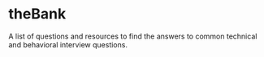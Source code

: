 # theBank
A list of questions and resources to find the answers to common technical and behavioral interview questions.
